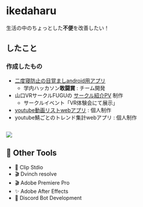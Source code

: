 # ikedaharu


生活の中のちょっとした**不便**を改善したい！

## したこと
### 作成したもの
- [二度寝防止の目覚ましandroid用アプリ](https://github.com/Kamebuchi-Shu/alarm-clock)
  - 学内ハッカソン**敢闘賞** : チーム開発
- 山口VRサークルFUGUの [サークル紹介PV](https://www.youtube.com/watch?v=aIyh6qhdbw8) 制作
  - サークルイベント「VR体験会にて展示」
- [youtube動画リストwebアプリ](https://github.com/ikedaharu/youtube-video-manager) : 個人制作
- youtube鯖ごとのトレンド集計webアプリ : 個人制作

## 
<p align="left">
  <img src="https://skillicons.dev/icons?i=python,js,html,css,linux,vscode,unity" />
</p>

## 🎨 Other Tools
- 🎨 Clip Stdio
- 🎬 Dvinch resolve
- 🎬 Adobe Premiere Pro
- ✨ Adobe After Effects
- 💬 Discord Bot Development
